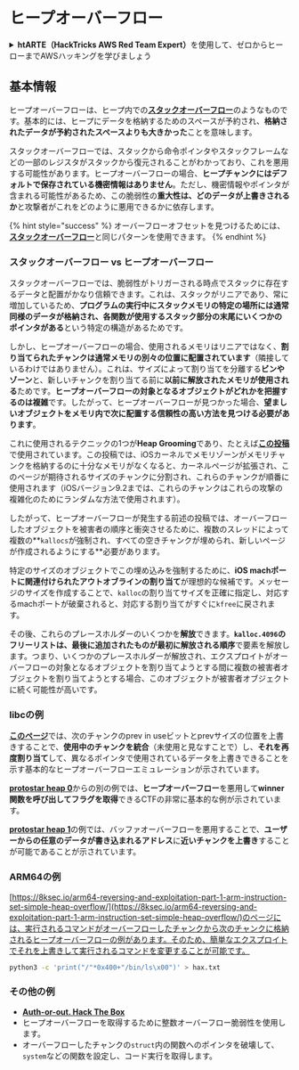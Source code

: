 # ヒープオーバーフロー

<details>

<summary><strong>htARTE（HackTricks AWS Red Team Expert）</strong>を使用して、ゼロからヒーローまでAWSハッキングを学びましょう</summary>

HackTricksをサポートする他の方法：

- **HackTricksで企業を宣伝**したい場合や**HackTricksをPDFでダウンロード**したい場合は、[**SUBSCRIPTION PLANS**](https://github.com/sponsors/carlospolop)をチェックしてください！
- [**公式PEASS＆HackTricksスワッグ**](https://peass.creator-spring.com)を入手する
- [**The PEASS Family**](https://opensea.io/collection/the-peass-family)を発見し、独占的な[**NFTs**](https://opensea.io/collection/the-peass-family)のコレクションを見つける
- 💬 [**Discordグループ**](https://discord.gg/hRep4RUj7f)または[**telegramグループ**](https://t.me/peass)に**参加**するか、**Twitter** 🐦 [**@hacktricks\_live**](https://twitter.com/hacktricks\_live)をフォローする
- **ハッキングトリックを共有するには、**[**HackTricks**](https://github.com/carlospolop/hacktricks)と[**HackTricks Cloud**](https://github.com/carlospolop/hacktricks-cloud)のGitHubリポジトリにPRを提出してください。

</details>

## 基本情報

ヒープオーバーフローは、ヒープ内での[**スタックオーバーフロー**](../stack-overflow/)のようなものです。基本的には、ヒープにデータを格納するためのスペースが予約され、**格納されたデータが予約されたスペースよりも大きかった**ことを意味します。

スタックオーバーフローでは、スタックから命令ポインタやスタックフレームなどの一部のレジスタがスタックから復元されることがわかっており、これを悪用する可能性があります。ヒープオーバーフローの場合、**ヒープチャンクにはデフォルトで保存されている機密情報はありません**。ただし、機密情報やポインタが含まれる可能性があるため、この脆弱性の**重大性は、どのデータが上書きされるか**と攻撃者がこれをどのように悪用できるかに依存します。

{% hint style="success" %}
オーバーフローオフセットを見つけるためには、[**スタックオーバーフロー**](../stack-overflow/#finding-stack-overflows-offsets)と同じパターンを使用できます。
{% endhint %}

### スタックオーバーフロー vs ヒープオーバーフロー

スタックオーバーフローでは、脆弱性がトリガーされる時点でスタックに存在するデータと配置がかなり信頼できます。これは、スタックがリニアであり、常に増加しているため、**プログラムの実行中にスタックメモリの特定の場所には通常同様のデータが格納され、各関数が使用するスタック部分の末尾にいくつかのポインタがある**という特定の構造があるためです。

しかし、ヒープオーバーフローの場合、使用されるメモリはリニアではなく、**割り当てられたチャンクは通常メモリの別々の位置に配置されています**（隣接しているわけではありません）。これは、サイズによって割り当てを分離する**ビンやゾーン**と、新しいチャンクを割り当てる前に**以前に解放されたメモリが使用される**ためです。**ヒープオーバーフローの対象となるオブジェクトがどれかを把握するのは複雑**です。したがって、ヒープオーバーフローが見つかった場合、**望ましいオブジェクトをメモリ内で次に配置する信頼性の高い方法を見つける必要があります**。

これに使用されるテクニックの1つが**Heap Grooming**であり、たとえば[**この投稿**](https://azeria-labs.com/grooming-the-ios-kernel-heap/)で使用されています。この投稿では、iOSカーネルでメモリゾーンがメモリチャンクを格納するのに十分なメモリがなくなると、カーネルページが拡張され、このページが期待されるサイズのチャンクに分割され、これらのチャンクが順番に使用されます（iOSバージョン9.2までは、これらのチャンクはこれらの攻撃の複雑化のためにランダムな方法で使用されます）。

したがって、ヒープオーバーフローが発生する前述の投稿では、オーバーフローしたオブジェクトを被害者の順序と衝突させるために、複数のスレッドによって複数の**`kallocs`が強制され、すべての空きチャンクが埋められ、新しいページが作成されるようにする**必要があります。

特定のサイズのオブジェクトでこの埋め込みを強制するために、**iOS machポートに関連付けられたアウトオブラインの割り当て**が理想的な候補です。メッセージのサイズを作成することで、`kalloc`の割り当てサイズを正確に指定し、対応するmachポートが破棄されると、対応する割り当てがすぐに`kfree`に戻されます。

その後、これらのプレースホルダーのいくつかを**解放**できます。**`kalloc.4096`のフリーリストは、最後に追加されたものが最初に解放される順序**で要素を解放します。つまり、いくつかのプレースホルダーが解放され、エクスプロイトがオーバーフローの対象となるオブジェクトを割り当てようとする間に複数の被害者オブジェクトを割り当てようとする場合、このオブジェクトが被害者オブジェクトに続く可能性が高いです。

### libcの例

[**このページ**](https://guyinatuxedo.github.io/27-edit\_free\_chunk/heap\_consolidation\_explanation/index.html)では、次のチャンクのprev in useビットとprevサイズの位置を上書きすることで、**使用中のチャンクを統合**（未使用と見なすことで）し、**それを再度割り当て**して、異なるポインタで使用されているデータを上書きできることを示す基本的なヒープオーバーフローエミュレーションが示されています。

[**protostar heap 0**](https://guyinatuxedo.github.io/24-heap\_overflow/protostar\_heap0/index.html)からの別の例では、**ヒープオーバーフロー**を悪用して**winner関数を呼び出してフラグを取得**できるCTFの非常に基本的な例が示されています。

[**protostar heap 1**](https://guyinatuxedo.github.io/24-heap\_overflow/protostar\_heap1/index.html)の例では、バッファオーバーフローを悪用することで、**ユーザーからの任意のデータが書き込まれるアドレス**に**近いチャンクを上書き**することが可能であることが示されています。

### ARM64の例

[https://8ksec.io/arm64-reversing-and-exploitation-part-1-arm-instruction-set-simple-heap-overflow/](https://8ksec.io/arm64-reversing-and-exploitation-part-1-arm-instruction-set-simple-heap-overflow/)のページには、実行されるコマンドがオーバーフローしたチャンクから次のチャンクに格納されるヒープオーバーフローの例があります。そのため、簡単なエクスプロイトでそれを上書きして実行されるコマンドを変更することが可能です。
```bash
python3 -c 'print("/"*0x400+"/bin/ls\x00")' > hax.txt
```
### その他の例

* [**Auth-or-out. Hack The Box**](https://7rocky.github.io/en/ctf/htb-challenges/pwn/auth-or-out/)
* ヒープオーバーフローを取得するために整数オーバーフロー脆弱性を使用します。
* オーバーフローしたチャンクの`struct`内の関数へのポインタを破壊して、`system`などの関数を設定し、コード実行を取得します。
